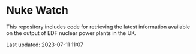 # Nuke Watch

This repository includes code for retrieving the latest information available on the output of EDF nuclear power plants in the UK.

Last updated: 2023-07-11 11:07